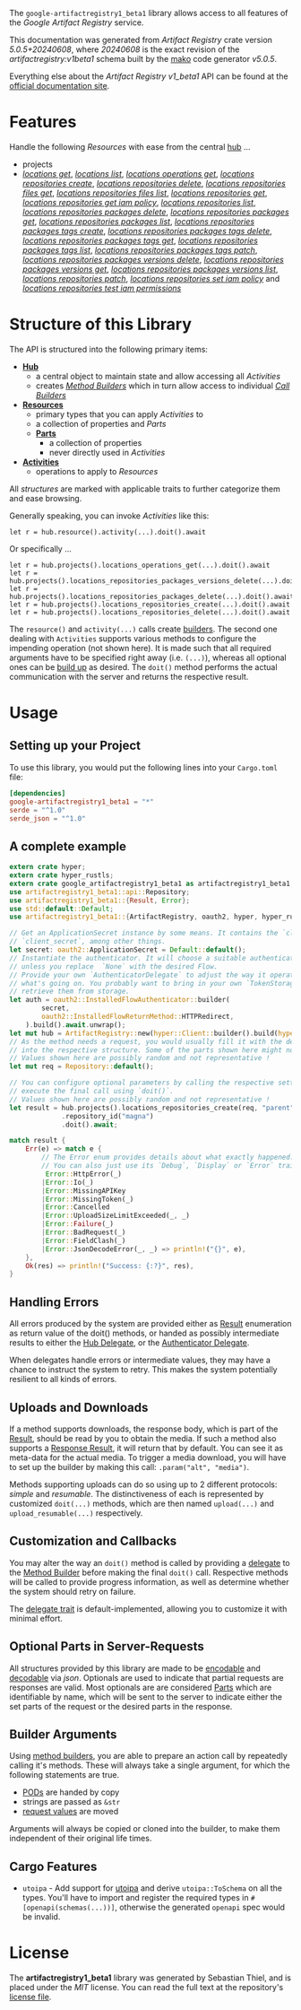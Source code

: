 <!---
DO NOT EDIT !
This file was generated automatically from 'src/generator/templates/api/README.md.mako'
DO NOT EDIT !
-->
The `google-artifactregistry1_beta1` library allows access to all features of the *Google Artifact Registry* service.

This documentation was generated from *Artifact Registry* crate version *5.0.5+20240608*, where *20240608* is the exact revision of the *artifactregistry:v1beta1* schema built by the [mako](http://www.makotemplates.org/) code generator *v5.0.5*.

Everything else about the *Artifact Registry* *v1_beta1* API can be found at the
[official documentation site](https://cloud.google.com/artifacts/docs/).
# Features

Handle the following *Resources* with ease from the central [hub](https://docs.rs/google-artifactregistry1_beta1/5.0.5+20240608/google_artifactregistry1_beta1/ArtifactRegistry) ... 

* projects
 * [*locations get*](https://docs.rs/google-artifactregistry1_beta1/5.0.5+20240608/google_artifactregistry1_beta1/api::ProjectLocationGetCall), [*locations list*](https://docs.rs/google-artifactregistry1_beta1/5.0.5+20240608/google_artifactregistry1_beta1/api::ProjectLocationListCall), [*locations operations get*](https://docs.rs/google-artifactregistry1_beta1/5.0.5+20240608/google_artifactregistry1_beta1/api::ProjectLocationOperationGetCall), [*locations repositories create*](https://docs.rs/google-artifactregistry1_beta1/5.0.5+20240608/google_artifactregistry1_beta1/api::ProjectLocationRepositoryCreateCall), [*locations repositories delete*](https://docs.rs/google-artifactregistry1_beta1/5.0.5+20240608/google_artifactregistry1_beta1/api::ProjectLocationRepositoryDeleteCall), [*locations repositories files get*](https://docs.rs/google-artifactregistry1_beta1/5.0.5+20240608/google_artifactregistry1_beta1/api::ProjectLocationRepositoryFileGetCall), [*locations repositories files list*](https://docs.rs/google-artifactregistry1_beta1/5.0.5+20240608/google_artifactregistry1_beta1/api::ProjectLocationRepositoryFileListCall), [*locations repositories get*](https://docs.rs/google-artifactregistry1_beta1/5.0.5+20240608/google_artifactregistry1_beta1/api::ProjectLocationRepositoryGetCall), [*locations repositories get iam policy*](https://docs.rs/google-artifactregistry1_beta1/5.0.5+20240608/google_artifactregistry1_beta1/api::ProjectLocationRepositoryGetIamPolicyCall), [*locations repositories list*](https://docs.rs/google-artifactregistry1_beta1/5.0.5+20240608/google_artifactregistry1_beta1/api::ProjectLocationRepositoryListCall), [*locations repositories packages delete*](https://docs.rs/google-artifactregistry1_beta1/5.0.5+20240608/google_artifactregistry1_beta1/api::ProjectLocationRepositoryPackageDeleteCall), [*locations repositories packages get*](https://docs.rs/google-artifactregistry1_beta1/5.0.5+20240608/google_artifactregistry1_beta1/api::ProjectLocationRepositoryPackageGetCall), [*locations repositories packages list*](https://docs.rs/google-artifactregistry1_beta1/5.0.5+20240608/google_artifactregistry1_beta1/api::ProjectLocationRepositoryPackageListCall), [*locations repositories packages tags create*](https://docs.rs/google-artifactregistry1_beta1/5.0.5+20240608/google_artifactregistry1_beta1/api::ProjectLocationRepositoryPackageTagCreateCall), [*locations repositories packages tags delete*](https://docs.rs/google-artifactregistry1_beta1/5.0.5+20240608/google_artifactregistry1_beta1/api::ProjectLocationRepositoryPackageTagDeleteCall), [*locations repositories packages tags get*](https://docs.rs/google-artifactregistry1_beta1/5.0.5+20240608/google_artifactregistry1_beta1/api::ProjectLocationRepositoryPackageTagGetCall), [*locations repositories packages tags list*](https://docs.rs/google-artifactregistry1_beta1/5.0.5+20240608/google_artifactregistry1_beta1/api::ProjectLocationRepositoryPackageTagListCall), [*locations repositories packages tags patch*](https://docs.rs/google-artifactregistry1_beta1/5.0.5+20240608/google_artifactregistry1_beta1/api::ProjectLocationRepositoryPackageTagPatchCall), [*locations repositories packages versions delete*](https://docs.rs/google-artifactregistry1_beta1/5.0.5+20240608/google_artifactregistry1_beta1/api::ProjectLocationRepositoryPackageVersionDeleteCall), [*locations repositories packages versions get*](https://docs.rs/google-artifactregistry1_beta1/5.0.5+20240608/google_artifactregistry1_beta1/api::ProjectLocationRepositoryPackageVersionGetCall), [*locations repositories packages versions list*](https://docs.rs/google-artifactregistry1_beta1/5.0.5+20240608/google_artifactregistry1_beta1/api::ProjectLocationRepositoryPackageVersionListCall), [*locations repositories patch*](https://docs.rs/google-artifactregistry1_beta1/5.0.5+20240608/google_artifactregistry1_beta1/api::ProjectLocationRepositoryPatchCall), [*locations repositories set iam policy*](https://docs.rs/google-artifactregistry1_beta1/5.0.5+20240608/google_artifactregistry1_beta1/api::ProjectLocationRepositorySetIamPolicyCall) and [*locations repositories test iam permissions*](https://docs.rs/google-artifactregistry1_beta1/5.0.5+20240608/google_artifactregistry1_beta1/api::ProjectLocationRepositoryTestIamPermissionCall)




# Structure of this Library

The API is structured into the following primary items:

* **[Hub](https://docs.rs/google-artifactregistry1_beta1/5.0.5+20240608/google_artifactregistry1_beta1/ArtifactRegistry)**
    * a central object to maintain state and allow accessing all *Activities*
    * creates [*Method Builders*](https://docs.rs/google-artifactregistry1_beta1/5.0.5+20240608/google_artifactregistry1_beta1/client::MethodsBuilder) which in turn
      allow access to individual [*Call Builders*](https://docs.rs/google-artifactregistry1_beta1/5.0.5+20240608/google_artifactregistry1_beta1/client::CallBuilder)
* **[Resources](https://docs.rs/google-artifactregistry1_beta1/5.0.5+20240608/google_artifactregistry1_beta1/client::Resource)**
    * primary types that you can apply *Activities* to
    * a collection of properties and *Parts*
    * **[Parts](https://docs.rs/google-artifactregistry1_beta1/5.0.5+20240608/google_artifactregistry1_beta1/client::Part)**
        * a collection of properties
        * never directly used in *Activities*
* **[Activities](https://docs.rs/google-artifactregistry1_beta1/5.0.5+20240608/google_artifactregistry1_beta1/client::CallBuilder)**
    * operations to apply to *Resources*

All *structures* are marked with applicable traits to further categorize them and ease browsing.

Generally speaking, you can invoke *Activities* like this:

```Rust,ignore
let r = hub.resource().activity(...).doit().await
```

Or specifically ...

```ignore
let r = hub.projects().locations_operations_get(...).doit().await
let r = hub.projects().locations_repositories_packages_versions_delete(...).doit().await
let r = hub.projects().locations_repositories_packages_delete(...).doit().await
let r = hub.projects().locations_repositories_create(...).doit().await
let r = hub.projects().locations_repositories_delete(...).doit().await
```

The `resource()` and `activity(...)` calls create [builders][builder-pattern]. The second one dealing with `Activities` 
supports various methods to configure the impending operation (not shown here). It is made such that all required arguments have to be 
specified right away (i.e. `(...)`), whereas all optional ones can be [build up][builder-pattern] as desired.
The `doit()` method performs the actual communication with the server and returns the respective result.

# Usage

## Setting up your Project

To use this library, you would put the following lines into your `Cargo.toml` file:

```toml
[dependencies]
google-artifactregistry1_beta1 = "*"
serde = "^1.0"
serde_json = "^1.0"
```

## A complete example

```Rust
extern crate hyper;
extern crate hyper_rustls;
extern crate google_artifactregistry1_beta1 as artifactregistry1_beta1;
use artifactregistry1_beta1::api::Repository;
use artifactregistry1_beta1::{Result, Error};
use std::default::Default;
use artifactregistry1_beta1::{ArtifactRegistry, oauth2, hyper, hyper_rustls, chrono, FieldMask};

// Get an ApplicationSecret instance by some means. It contains the `client_id` and 
// `client_secret`, among other things.
let secret: oauth2::ApplicationSecret = Default::default();
// Instantiate the authenticator. It will choose a suitable authentication flow for you, 
// unless you replace  `None` with the desired Flow.
// Provide your own `AuthenticatorDelegate` to adjust the way it operates and get feedback about 
// what's going on. You probably want to bring in your own `TokenStorage` to persist tokens and
// retrieve them from storage.
let auth = oauth2::InstalledFlowAuthenticator::builder(
        secret,
        oauth2::InstalledFlowReturnMethod::HTTPRedirect,
    ).build().await.unwrap();
let mut hub = ArtifactRegistry::new(hyper::Client::builder().build(hyper_rustls::HttpsConnectorBuilder::new().with_native_roots().unwrap().https_or_http().enable_http1().build()), auth);
// As the method needs a request, you would usually fill it with the desired information
// into the respective structure. Some of the parts shown here might not be applicable !
// Values shown here are possibly random and not representative !
let mut req = Repository::default();

// You can configure optional parameters by calling the respective setters at will, and
// execute the final call using `doit()`.
// Values shown here are possibly random and not representative !
let result = hub.projects().locations_repositories_create(req, "parent")
             .repository_id("magna")
             .doit().await;

match result {
    Err(e) => match e {
        // The Error enum provides details about what exactly happened.
        // You can also just use its `Debug`, `Display` or `Error` traits
         Error::HttpError(_)
        |Error::Io(_)
        |Error::MissingAPIKey
        |Error::MissingToken(_)
        |Error::Cancelled
        |Error::UploadSizeLimitExceeded(_, _)
        |Error::Failure(_)
        |Error::BadRequest(_)
        |Error::FieldClash(_)
        |Error::JsonDecodeError(_, _) => println!("{}", e),
    },
    Ok(res) => println!("Success: {:?}", res),
}

```
## Handling Errors

All errors produced by the system are provided either as [Result](https://docs.rs/google-artifactregistry1_beta1/5.0.5+20240608/google_artifactregistry1_beta1/client::Result) enumeration as return value of
the doit() methods, or handed as possibly intermediate results to either the 
[Hub Delegate](https://docs.rs/google-artifactregistry1_beta1/5.0.5+20240608/google_artifactregistry1_beta1/client::Delegate), or the [Authenticator Delegate](https://docs.rs/yup-oauth2/*/yup_oauth2/trait.AuthenticatorDelegate.html).

When delegates handle errors or intermediate values, they may have a chance to instruct the system to retry. This 
makes the system potentially resilient to all kinds of errors.

## Uploads and Downloads
If a method supports downloads, the response body, which is part of the [Result](https://docs.rs/google-artifactregistry1_beta1/5.0.5+20240608/google_artifactregistry1_beta1/client::Result), should be
read by you to obtain the media.
If such a method also supports a [Response Result](https://docs.rs/google-artifactregistry1_beta1/5.0.5+20240608/google_artifactregistry1_beta1/client::ResponseResult), it will return that by default.
You can see it as meta-data for the actual media. To trigger a media download, you will have to set up the builder by making
this call: `.param("alt", "media")`.

Methods supporting uploads can do so using up to 2 different protocols: 
*simple* and *resumable*. The distinctiveness of each is represented by customized 
`doit(...)` methods, which are then named `upload(...)` and `upload_resumable(...)` respectively.

## Customization and Callbacks

You may alter the way an `doit()` method is called by providing a [delegate](https://docs.rs/google-artifactregistry1_beta1/5.0.5+20240608/google_artifactregistry1_beta1/client::Delegate) to the 
[Method Builder](https://docs.rs/google-artifactregistry1_beta1/5.0.5+20240608/google_artifactregistry1_beta1/client::CallBuilder) before making the final `doit()` call. 
Respective methods will be called to provide progress information, as well as determine whether the system should 
retry on failure.

The [delegate trait](https://docs.rs/google-artifactregistry1_beta1/5.0.5+20240608/google_artifactregistry1_beta1/client::Delegate) is default-implemented, allowing you to customize it with minimal effort.

## Optional Parts in Server-Requests

All structures provided by this library are made to be [encodable](https://docs.rs/google-artifactregistry1_beta1/5.0.5+20240608/google_artifactregistry1_beta1/client::RequestValue) and 
[decodable](https://docs.rs/google-artifactregistry1_beta1/5.0.5+20240608/google_artifactregistry1_beta1/client::ResponseResult) via *json*. Optionals are used to indicate that partial requests are responses 
are valid.
Most optionals are are considered [Parts](https://docs.rs/google-artifactregistry1_beta1/5.0.5+20240608/google_artifactregistry1_beta1/client::Part) which are identifiable by name, which will be sent to 
the server to indicate either the set parts of the request or the desired parts in the response.

## Builder Arguments

Using [method builders](https://docs.rs/google-artifactregistry1_beta1/5.0.5+20240608/google_artifactregistry1_beta1/client::CallBuilder), you are able to prepare an action call by repeatedly calling it's methods.
These will always take a single argument, for which the following statements are true.

* [PODs][wiki-pod] are handed by copy
* strings are passed as `&str`
* [request values](https://docs.rs/google-artifactregistry1_beta1/5.0.5+20240608/google_artifactregistry1_beta1/client::RequestValue) are moved

Arguments will always be copied or cloned into the builder, to make them independent of their original life times.

[wiki-pod]: http://en.wikipedia.org/wiki/Plain_old_data_structure
[builder-pattern]: http://en.wikipedia.org/wiki/Builder_pattern
[google-go-api]: https://github.com/google/google-api-go-client

## Cargo Features

* `utoipa` - Add support for [utoipa](https://crates.io/crates/utoipa) and derive `utoipa::ToSchema` on all
the types. You'll have to import and register the required types in `#[openapi(schemas(...))]`, otherwise the
generated `openapi` spec would be invalid.


# License
The **artifactregistry1_beta1** library was generated by Sebastian Thiel, and is placed 
under the *MIT* license.
You can read the full text at the repository's [license file][repo-license].

[repo-license]: https://github.com/Byron/google-apis-rsblob/main/LICENSE.md

